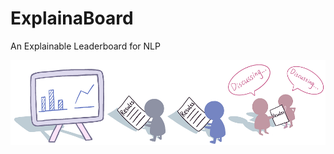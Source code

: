 # ExplainaBoard
An Explainable Leaderboard for NLP

<img src="./fig/logo-full-v2.png" width="800" class="center">
